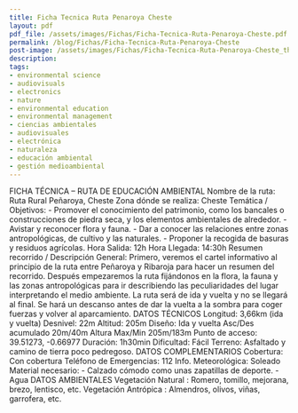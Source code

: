 ```yaml
---
title: Ficha Tecnica Ruta Penaroya Cheste
layout: pdf
pdf_file: /assets/images/Fichas/Ficha-Tecnica-Ruta-Penaroya-Cheste.pdf
permalink: /blog/Fichas/Ficha-Tecnica-Ruta-Penaroya-Cheste
post-image: /assets/images/Fichas/Ficha-Tecnica-Ruta-Penaroya-Cheste_thumbnail.png
description:
tags:
- environmental science
- audiovisuals
- electronics
- nature
- environmental education
- environmental management
- ciencias ambientales
- audiovisuales
- electrónica
- naturaleza
- educación ambiental
- gestión medioambiental
---
```


FICHA TÉCNICA – RUTA DE EDUCACIÓN AMBIENTAL Nombre de la ruta: Ruta Rural Peñaroya, Cheste Zona dónde se realiza: Cheste Temática / Objetivos: - Promover el conocimiento del patrimonio, como los bancales o construcciones de piedra seca, y los elementos ambientales de alrededor. - Avistar y reconocer flora y fauna. - Dar a conocer las relaciones entre zonas antropológicas, de cultivo y las naturales. - Proponer la recogida de basuras y residuos agrícolas. Hora Salida: 12h Hora Llegada: 14:30h Resumen recorrido / Descripción General: Primero, veremos el cartel informativo al principio de la ruta entre Peñaroya y Ribaroja para hacer un resumen del recorrido. Después empezaremos la ruta fijándonos en la flora, la fauna y las zonas antropológicas para ir describiendo las peculiaridades del lugar interpretando el medio ambiente. La ruta será de ida y vuelta y no se llegará al final. Se hará un descanso antes de dar la vuelta a la sombra para coger fuerzas y volver al aparcamiento. DATOS TÉCNICOS Longitud: 3,66km (ida y vuelta) Desnivel: 22m Altitud: 205m Diseño: Ida y vuelta Asc/Des acumulado 20m/40m Altura Max/Min 205m/183m Punto de acceso: 39.51273, -0.66977 Duración: 1h30min Dificultad: Fácil Terreno: Asfaltado y camino de tierra poco pedregoso. DATOS COMPLEMENTARIOS Cobertura: Con cobertura Teléfono de Emergencias: 112 Info. Meteorológica: Soleado Material necesario: - Calzado cómodo como unas zapatillas de deporte. - Agua DATOS AMBIENTALES Vegetación Natural : Romero, tomillo, mejorana, brezo, lentisco, etc. Vegetación Antrópica : Almendros, olivos, viñas, garrofera, etc.

